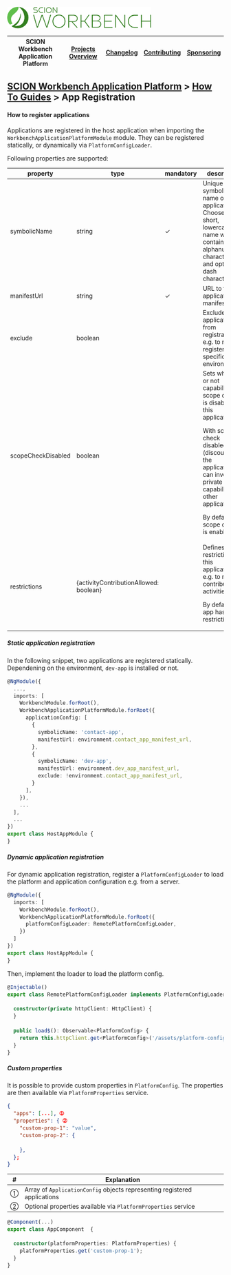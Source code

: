 <a href="/docs/site/application-platform/README.md"><img src="/docs/branding/scion-workbench-banner.svg" height="50" alt="SCION Workbench Application Platform"></a>

| SCION Workbench Application Platform | [Projects Overview][menu-projects-overview] | [Changelog][menu-changelog] | [Contributing][menu-contributing] | [Sponsoring][menu-sponsoring] |  
| --- | --- | --- | --- | --- |

## [SCION Workbench Application Platform][menu-home] > [How To Guides][menu-how-to] > App Registration

#### How to register applications
Applications are registered in the host application when importing the `WorkbenchApplicationPlatformModule` module. They can be registered statically, or dynamically via `PlatformConfigLoader`.

Following properties are supported:

|property|type|mandatory|description|
|-|-|-|-|
|symbolicName|string|✓|Unique symbolic name of the application. Choose a short, lowercase name which contains alphanumeric characters and optionally dash characters.|
|manifestUrl|string|✓|URL to the application manifest.|
|exclude|boolean||Excludes the application from registration, e.g. to not register it in a specific environment.|
|scopeCheckDisabled|boolean||Sets whether or not capability scope check is disabled for this application.<p>With scope check disabled (discouraged), the application can invoke private capabilities of other applications.<p>By default, scope check is enabled.|
|restrictions|{activityContributionAllowed: boolean}||Defines restrictions for this application, e.g. to not contribute activities.<p>By default, the app has no restrictions.|

##### Static application registration
  
In the following snippet, two applications are registered statically. Dependening on the environment, `dev-app` is installed or not.

```typescript
@NgModule({
  ...,
  imports: [
    WorkbenchModule.forRoot(),
    WorkbenchApplicationPlatformModule.forRoot({
      applicationConfig: [
        {
          symbolicName: 'contact-app',
          manifestUrl: environment.contact_app_manifest_url,
        },
        {
          symbolicName: 'dev-app',
          manifestUrl: environment.dev_app_manifest_url,
          exclude: !environment.contact_app_manifest_url,
        }
      ],
    }),
    ...
  ],
  ...
})
export class HostAppModule {
}
```

##### Dynamic application registration
For dynamic application registration, register a `PlatformConfigLoader` to load the platform and application configuration e.g. from a server.

```typescript
@NgModule({
  imports: [
    WorkbenchModule.forRoot(),
    WorkbenchApplicationPlatformModule.forRoot({
      platformConfigLoader: RemotePlatformConfigLoader,
    })
  ]
})
export class HostAppModule {
}
```

Then, implement the loader to load the platform config.

```typescript
@Injectable()
export class RemotePlatformConfigLoader implements PlatformConfigLoader {

  constructor(private httpClient: HttpClient) {
  }

  public load$(): Observable<PlatformConfig> {
    return this.httpClient.get<PlatformConfig>('/assets/platform-config.json');
  }
}
```

##### Custom properties 

It is possible to provide custom properties in `PlatformConfig`. The properties are then available via `PlatformProperties` service.

```json
{
  "apps": [...], ➀
  "properties": { ➁
    "custom-prop-1": "value",
    "custom-prop-2": {

    },
  };
}
```
|#|Explanation|
|-|-|
|➀|Array of `ApplicationConfig` objects representing registered applications|
|➁|Optional properties available via `PlatformProperties` service|

```typescript
@Component(...)
export class AppComponent  {

  constructor(platformProperties: PlatformProperties) {
    platformProperties.get('custom-prop-1');
  }
}
```

[menu-how-to]: /docs/site/application-platform/howto/how-to.md

[menu-home]: /docs/site/application-platform/README.md
[menu-projects-overview]: /docs/site/projects-overview.md
[menu-changelog]: /docs/site/changelog/changelog.md
[menu-contributing]: /CONTRIBUTING.md
[menu-sponsoring]: /docs/site/sponsoring.md
